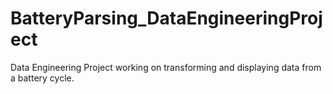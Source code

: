 # BatteryParsing_DataEngineeringProject
Data Engineering Project working on transforming and displaying data from a battery cycle.
